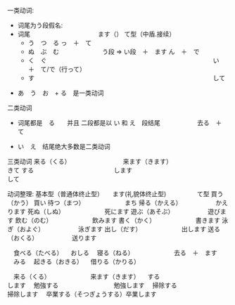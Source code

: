 一类动词:
- 词尾为う段假名:
- 词尾　　　　　　　　　　　ます（）                        て型（中盾.接续）
  - う　つ　る                                          っ　＋　て
  - ぬ　ぶ　む　　　　　　　う段 => い段　＋　ます            ん　＋　で
  - く　ぐ　　　　　　　　　　　　　　　　　　　　　　　　　　　い　＋　て/で（行って）
  - す　　　　　　　　　　　　　　　　　　　　　　　　　　　　　して　
* あ　う　お　+ る　是一类动词


二类动词
- 词尾都是　る　　并且  二段都是以 い 和 え　段结尾　　　　　　去る　＋　て
* い　え　结尾绝大多数是二类动词



三类动词
来る（くる）　　　　　　　　　来ます（きます）　　　　　　　　　　きて
する　　　　　　　　　　　　　します　　　　　　　　　　　　　　　して




  动词整理:
  基本型（普通体终止型）　　ます(礼貌体终止型)　　　　　て型
  買う（かう）            買い
  待つ（まつ）　　　　　　　まち
  帰る（かえる）　　　　　　かえります
  死ぬ（しぬ）　　　　　　　死にます
  遊ぶ（あそぶ）　　　　　　遊びます
  飲む（のむ）　　　　　　　飲みます
  書く（かく）　　　　　　　書きます
  泳ぎ（およぐ）　　　　　　泳ぎます
  出し（だす）　　　　　　　出します
  送る（おくる）　　　　　　送ります　


　食べる（たべる）
　おしる
　寝る（ねる）　　　　　　　去る　＋　ます
　みる
　起きる（おきる）
　借りる（かりる）



　来る（くる）　　　　　　　来ます（きます）
　する　　　　　　　　　　　します
　勉強する　　　　　　　　　勉強します
　掃除する　　　　　　　　　掃除します
　卒業する（そつぎょうする）卒業します